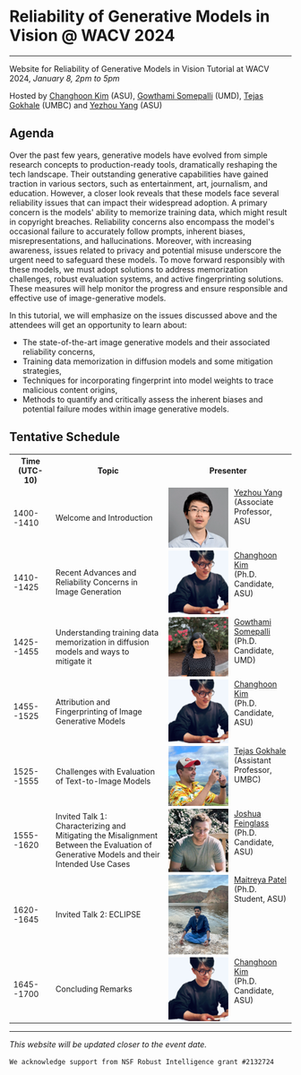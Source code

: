 # Reliability of Generative Models in Vision @ WACV 2024
---
Website for Reliability of Generative Models in Vision Tutorial at WACV 2024, *January 8, 2pm to 5pm* 

Hosted by [Changhoon Kim](https://www.changhoonkim.com/) (ASU), [Gowthami Somepalli](https://somepago.github.io/) (UMD), [Tejas Gokhale](https://www.tejasgokhale.com/) (UMBC) and [Yezhou Yang](https://yezhouyang.engineering.asu.edu/) (ASU)

## Agenda
Over the past few years, generative models have evolved from simple research concepts to production-ready tools, dramatically reshaping the tech landscape. Their outstanding generative capabilities have gained traction in various sectors, such as entertainment, art, journalism, and education. However, a closer look reveals that these models face several reliability issues that can impact their widespread adoption. A primary concern is the models' ability to memorize training data, which might result in copyright breaches. Reliability concerns also encompass the model's occasional failure to accurately follow prompts, inherent biases, misrepresentations, and hallucinations. Moreover, with increasing awareness, issues related to privacy and potential misuse underscore the urgent need to safeguard these models. To move forward responsibly with these models, we must adopt solutions to address memorization challenges, robust evaluation systems, and active fingerprinting solutions. These measures will help monitor the progress and ensure responsible and effective use of image-generative models.

In this tutorial, we will emphasize on the issues discussed above and the attendees will get an opportunity to learn about:
- The state-of-the-art image generative models and their associated reliability concerns,
- Training data memorization in diffusion models and some mitigation strategies,
- Techniques for incorporating fingerprint into model weights to trace malicious content origins,
- Methods to quantify and critically assess the inherent biases and potential failure modes within image generative models.

## Tentative Schedule
<table>
	<tr>
		<th width="15%"> Time (UTC-10) </th>
		<th width="40%"> Topic </th>
		<th> Presenter </th>
	</tr>
	<tr>
		<td> 1400--1410 </td>
		<td> Welcome and Introduction </td>
		<td valign="center"> 
			<img style="padding-right: 5%; float: left;" src="images/yezhouyang.webp" width="50%"/>   
			<a href="https://yezhouyang.engineering.asu.edu/">Yezhou Yang</a> <br/>(Associate Professor, ASU
		</td>
	</tr>
	<tr>
		<td> 1410--1425 </td>
		<td> Recent Advances and Reliability Concerns in Image Generation </td>
		<td valign="center"> 
			<img style="padding-right: 5%; float: left;" src="images/changhoonkim.jpg" width="50%"/>   
			<a href="https://changhoonkim.com">Changhoon Kim</a> <br/> (Ph.D. Candidate, ASU)
		</td>
	</tr>
	<tr>
		<td> 1425--1455 </td>
		<td> Understanding training data memorization in diffusion models and ways to mitigate it </td>
		<td valign="center"> 
			<img style="padding-right: 5%; float: left;" src="images/gowthamisomepalli.jpg" width="50%"/>   
			<a href="https://somepago.github.io/">Gowthami Somepalli</a> <br/> (Ph.D. Candidate, UMD)
		</td>
	</tr>
	<tr>
		<td> 1455--1525 </td>
		<td> Attribution and Fingerprinting of Image Generative Models </td>
		<td valign="center"> 
			<img style="padding-right: 5%; float: left;" src="images/changhoonkim.jpg" width="50%"/>   
			<a href="https://changhoonkim.com">Changhoon Kim</a> <br/> (Ph.D. Candidate, ASU)
		</td>
	</tr>
	<tr>
		<td> 1525--1555 </td>
		<td> Challenges with Evaluation of Text-to-Image Models </td>
		<td valign="center"> 
			<img style="padding-right: 5%; float: left;" src="images/tg_hawaii.jpg" width="50%">   
			<a href="https://www.tejasgokhale.com/">Tejas Gokhale</a> <br/> (Assistant Professor, UMBC)
		</td>
	</tr>
	<tr>
		<td> 1555--1620 </td>
		<td> Invited Talk 1: Characterizing and Mitigating the Misalignment Between the Evaluation of Generative Models and their Intended Use Cases </td>
		<td valign="center"> 
			<img style="padding-right: 5%; float: left;" src="images/josh.jpeg" width="50%"/>   
			<a href="https://www.linkedin.com/in/joshua-feinglass-b1ba23a2/">Joshua Feinglass</a> <br/> (Ph.D. Candidate, ASU)
		</td>
	</tr>
	<tr>
		<td> 1620--1645 </td>
		<td> Invited Talk 2: ECLIPSE </td>
		<td valign="center"> 
			<img style="padding-right: 5%; float: left;" src="images/matt.jpeg" width="50%"/>   
			<a href="https://maitreyapatel.com/">Maitreya Patel</a> <br/> (Ph.D. Student, ASU)
		</td>
	</tr>
	<tr>
		<td> 1645--1700 </td> 
		<td> Concluding Remarks</td>
		<td valign="center">
			<img style="padding-right: 5%; float: left;" src="images/changhoonkim.jpg" width="50%"/>   
			<a href="https://changhoonkim.com">Changhoon Kim</a> <br/> (Ph.D. Candidate, ASU)
		</td>
	</tr>
</table>



---
*This website will be updated closer to the event date.*


```
We acknowledge support from NSF Robust Intelligence grant #2132724
```
